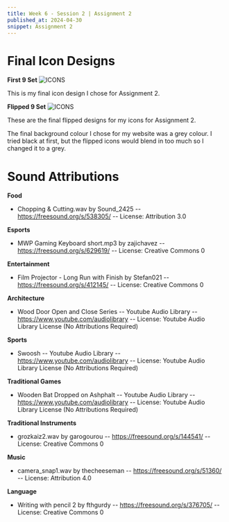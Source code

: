 ```yaml
---
title: Week 6 - Session 2 | Assignment 2
published_at: 2024-04-30
snippet: Assignment 2
---
```

# Final Icon Designs
**First 9 Set**
![ICONS](/W6ICONS/FINALFORBLOG-01.png)

This is my final icon design I chose for Assignment 2.

**Flipped 9 Set**
![ICONS](/W6ICONS/FINALFORBLOG-02.png)

These are the final flipped designs for my icons for Assignment 2.

The final background colour I chose for my website was a grey colour. I tried black at first, but the flipped icons would blend in too much so I changed it to a grey.

# Sound Attributions
**Food**
- Chopping & Cutting.wav by Sound_2425 -- https://freesound.org/s/538305/ -- License: Attribution 3.0

**Esports**
- MWP Gaming Keyboard short.mp3 by zajichavez -- https://freesound.org/s/629619/ -- License: Creative Commons 0

**Entertainment**
- Film Projector - Long Run with Finish by Stefan021 -- https://freesound.org/s/412145/ -- License: Creative Commons 0

**Architecture**
- Wood Door Open and Close Series -- Youtube Audio Library -- https://www.youtube.com/audiolibrary -- License: Youtube Audio Library License (No Attributions Required)

**Sports**
- Swoosh -- Youtube Audio Library -- https://www.youtube.com/audiolibrary -- License: Youtube Audio Library License (No Attributions Required)

**Traditional Games**
- Wooden Bat Dropped on Ashphalt -- Youtube Audio Library -- https://www.youtube.com/audiolibrary -- License: Youtube Audio Library License (No Attributions Required)

**Traditional Instruments**
- grozkaiz2.wav by garogourou -- https://freesound.org/s/144541/ -- License: Creative Commons 0

**Music**
- camera_snap1.wav by thecheeseman -- https://freesound.org/s/51360/ -- License: Attribution 4.0

**Language**
- Writing with pencil 2 by fthgurdy -- https://freesound.org/s/376705/ -- License: Creative Commons 0